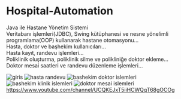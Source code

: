 # Hospital-Automation
Java ile Hastane Yönetim Sistemi<br />
Veritabanı işlemleri(JDBC), Swing kütüphanesi ve nesne yönelimli programlama(OOP) kullanarak hastane otomasyonu...<br />
Hasta, doktor ve başhekim kullanıcıları...<br />
Hasta kayıt, randevu işlemleri...<br />
Poliklinik oluşturma, poliklinik  silme ve polikliniğe doktor ekleme...<br />
Doktor mesai saatleri ve randevu düzenleme işlemleri...<br />

![giris](https://github.com/sercel23/Hospital-Automation/blob/master/0.PNG)
![hasta randevu](https://github.com/sercel23/Hospital-Automation/blob/master/2.PNG)
![bashekim doktor islemleri](https://github.com/sercel23/Hospital-Automation/blob/master/4.PNG)
![bashekim klinik islemleri](https://github.com/sercel23/Hospital-Automation/blob/master/5.PNG)
![doktor mesai islemleri](https://github.com/sercel23/Hospital-Automation/blob/master/6.PNG)
https://www.youtube.com/channel/UCQKEJxT5iiHCWQqT68gOCOg

